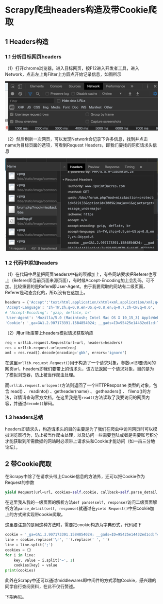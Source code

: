 # Scrapy爬虫headers构造及带Cookie爬取

## 1 Headers构造

### 1.1 分析目标网页headers

（1）打开chrome浏览器，进入目标网页，按F12进入开发者工具，进入Network，点击左上角Filter上方圆点开始记录信息，如图所示

![avatar](images/0.png)

（2）然后刷新一次网页，可以发现Network会记录下许多信息，找到并点击name为目标页面的选项，可看到Request Headers，即我们要找的网页请求头信息

![avatar](images/1.png)



### 1.2 代码中添加headers

（1）在代码中尽量把网页headers中有的项都加上，有些网站要求把Referer也写上（Referer即当前页面来源页面），有时候Accept-Encoding加上会乱码，可不加。比较重要的是Refere即User-Agent。由于我要爬取的网站有二级页面，Referer是动态变化的，所以没有在这加上。

```python
headers = {'Accept':'text/html,application/xhtml+xml,application/xml;q=0.9,image/webp,image/apng,*/*;q=0.8,application/signed-exchange;v=b3;q=0.9',
'Accept-Language': 'zh-TW,zh;q=0.9,en-US;q=0.8,en;q=0.7,zh-CN;q=0.6',
# 'Accept-Encoding': 'gzip, deflate, br'
'User-Agent': 'Mozilla/5.0 (Macintosh; Intel Mac OS X 10_15_3) AppleWebKit/537.36 (KHTML, like Gecko) Chrome/79.0.3945.130 Safari/537.36', 
'Cookie': '_ga=GA1.2.907173391.1584854024; __gads=ID=95425e14432ed1cd:T=1584854878:S=ALNI_M'}
```



（2）用urllib库带上headers模拟请求获取响应

```python
req = urllib.request.Request(url=url, headers=headers)
res = urllib.request.urlopen(req)
xml = res.read().decode(encoding='gbk', errors='ignore')
```

在这里`urllib.request.Request()`用于构造了一个请求对象，参数url即要访问的网页url，headers即我们要带上的请求头，该方法返回一个请求对象，目的是为了模拟浏览器，防止被当作爬虫处理。

而`urllib.request.urlopen()`方法则返回了一个HTTPResposne 类型的对象，包含 read() 、 readinto() 、getheader(name) 、 getheaders() 、 fileno()的方法，详情请查询官方文档。在这里我是用`read()`方法读取了我要访问的网页内容，并通过`decode()`解码。

### 1.3 headers总结

headers即请求头，构造请求头的目的主要是为了我们在爬虫中访问网页时可以模拟浏览器行为，防止被当作爬虫处理，以及访问一些需要登陆或者是需要账号积分才能获取到所需数据的网站时必须带上请求头和Cookie才能访问（如一亩三分地论坛）。



## 2 带Cookie爬取

在Scrapy中除了在请求头带上Cookie信息的方法外，还可以把Cookie作为Request的参数

```python
yield Request(url=url, cookies=self.cookie, callback=self.parse_detail, meta={'item': item})
```

在这里我从我的一级页面的解析方法`def parse(self, response)`访问二级页面解析方法`parse_detail(self, response)`就通过在`yield Request()`中把cookie加上的方式来实现带cookie爬取。

这里要注意的是用这种方法时，需要把cookie构造为字典形式，代码如下

```python
cookie = '_ga=GA1.2.907173391.1584854024; __gads=ID=95425e14432ed1cd:T=1584854878:S=ALNI_MZ7UVh68CZhnRGLZiGXxBV-TofR2g; __cfduid=dbdfba4ff203f8478901eb99c04de96551584861606; PHPSESSID=f9h412m1o7j2huvcsk7ahlfc21; _gid=GA1.2.2131170173.1585401523; 4Oaf_61d6_saltkey=byvcvc37; 4Oaf_61d6_lastvisit=1585397946; 4Oaf_61d6_home_diymode=1; 4Oaf_61d6_atarget=1; 4Oaf_61d6_visitedfid=82; 4Oaf_61d6_auth=00458KoSZb8J66hzI%2B714%2BEwuxvgMCZOVitDAtUoX%2FdSuAAlxHoARvu580ZZKWxeRFtyIKh9G22Z%2BP2bV3G2YUS76nY; 4Oaf_61d6_lastcheckfeed=603729%7C1585413747; 4Oaf_61d6_lip=119.135.207.182%2C1585413747; 4Oaf_61d6_member_login_status=1; 4Oaf_61d6_forum_lastvisit=D_82_1585568822; 4Oaf_61d6_ulastactivity=1585575113%7C0; 4Oaf_61d6_cookie_hash=24c70647c01e756519f8068d522c1a4d; 4Oaf_61d6_viewid=tid_616854; 4Oaf_61d6_noticeTitle=1; 4Oaf_61d6_lastact=1585576344%09forum.php%09misc'
line = cookie.replace('\r', '').replace(' ', '')
line = line.split(';')
cookies = {}
for i in line:
	key, value = i.split('=', 1)
	cookies[key] = value
print(cookies)
```

此外在Scrapy中还可以通过middlewares即中间件的方式添加Cookie，感兴趣的同学自行查阅资料，在此不仅行赘述。

下期再见。